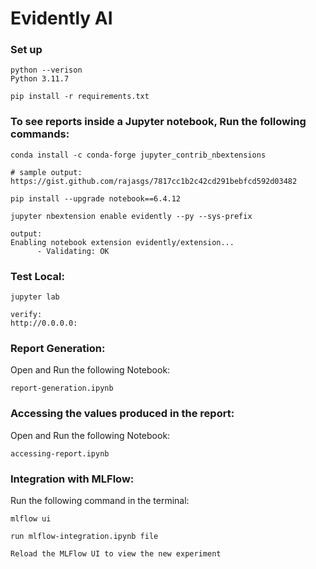 # Evidently AI

### Set up
```
python --verison
Python 3.11.7

pip install -r requirements.txt
```

### To see reports inside a Jupyter notebook, Run the following commands:

```
conda install -c conda-forge jupyter_contrib_nbextensions

# sample output:
https://gist.github.com/rajasgs/7817cc1b2c42cd291bebfcd592d03482
```

```
pip install --upgrade notebook==6.4.12
```

```
jupyter nbextension enable evidently --py --sys-prefix

output:
Enabling notebook extension evidently/extension...
      - Validating: OK
```


### Test Local:
```
jupyter lab

verify:
http://0.0.0.0:
```

### Report Generation:

Open and Run the following Notebook:

```
report-generation.ipynb
```

### Accessing the values produced in the report:

Open and Run the following Notebook:

```
accessing-report.ipynb
```

### Integration with MLFlow:

Run the following command in the terminal:
```
mlflow ui
```

```
run mlflow-integration.ipynb file
```

```
Reload the MLFlow UI to view the new experiment
```


